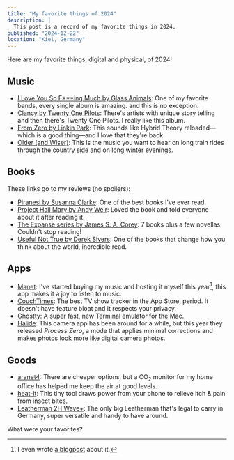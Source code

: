 ```yaml
---
title: "My favorite things of 2024"
description: |
  This post is a record of my favorite things in 2024.
published: "2024-12-22"
location: "Kiel, Germany"
---
```


Here are my favorite things, digital and physical, of 2024! 

## Music

* [I Love You So F\*\*\*ing Much by Glass Animals](https://www.youtube.com/playlist?list=PL8tkzXKlhGxltN2yyQwjlkd6jZVknhj9l):
  One of my favorite bands, every single album is amazing. and this is no
  exception.
* [Clancy by Twenty One Pilots](https://www.youtube.com/playlist?list=PL3roRV3JHZzbatp5PvE-88ApmVishqGHN):
  There's artists with unique story telling and then there's Twenty One Pilots.
  I really like this album.
* [From Zero by Linkin Park](https://www.youtube.com/playlist?list=PLlqZM4covn1HF92FlF7W5nUI_Ixh2m3Rk):
  This sounds like Hybrid Theory reloaded—which is a good thing—and I love that they're back.
* [Older (and Wiser)](https://www.youtube.com/playlist?list=PLgpybwCcUnBV9ydEM2ReIB1ycE3BxAX_4):
  This is the music you want to hear on long train rides through the country
  side and on long winter evenings.

## Books

These links go to my reviews (no spoilers):

* [Piranesi by Susanna Clarke](/library/piranesi): One of the best books I've
  ever read.
* [Project Hail Mary by Andy Weir](/library/project-hail-mary): Loved the book
  and told everyone about it after reading it.
* [The Expanse series by James S. A. Corey](/library/leviathan-wakes): 7 books
  plus a few novellas. Couldn't stop reading!
* [Useful Not True by Derek Sivers](/library/useful-not-true): One of the books
  that change how you think about the world, incredible read.

## Apps

* [Manet](https://tilo.dev/manet/): I've started buying my music and hosting it
  myself this year[^1], this app makes it a joy to listen to music.
* [CouchTimes](https://couchtim.es): The best TV show tracker in the App
  Store, period. It doesn't have feature bloat and it respects your privacy.
* [Ghostty](https://mitchellh.com/ghostty): A super fast, new Terminal emulator
  for the Mac.
* [Halide](https://halide.cam): This camera app has been around for a while, but
  this year they released _Process Zero_, a mode that applies minimal
  corrections and makes photos look more like digital camera photos.

## Goods

* [aranet4](https://aranet.com/en/home/products/aranet4-home): There are cheaper
  options, but a CO<sub>2</sub> monitor for my home office has helped me
  keep the air at good levels.
* [heat-it](https://heat-it.com): This tiny tool draws power from your phone
  to relieve itch & pain from insect bites.
* [Leatherman 2H Wave+](https://www.leatherman.com/de_DE/2h-wave-638.html):
  The only big Leatherman that's legal to carry in Germany, super versatile and
  handy to have around.

What were your favorites?

[^1]: I even wrote [a blogpost](/blog/diy-music-streaming-with-nixos-and-jellyfin)
      about it.
